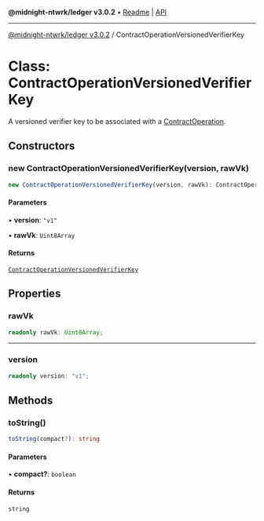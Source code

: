 **@midnight-ntwrk/ledger v3.0.2** • [Readme](../README.md) \| [API](../globals.md)

***

[@midnight-ntwrk/ledger v3.0.2](../README.md) / ContractOperationVersionedVerifierKey

# Class: ContractOperationVersionedVerifierKey

A versioned verifier key to be associated with a [ContractOperation](ContractOperation.md).

## Constructors

### new ContractOperationVersionedVerifierKey(version, rawVk)

```ts
new ContractOperationVersionedVerifierKey(version, rawVk): ContractOperationVersionedVerifierKey
```

#### Parameters

• **version**: `"v1"`

• **rawVk**: `Uint8Array`

#### Returns

[`ContractOperationVersionedVerifierKey`](ContractOperationVersionedVerifierKey.md)

## Properties

### rawVk

```ts
readonly rawVk: Uint8Array;
```

***

### version

```ts
readonly version: "v1";
```

## Methods

### toString()

```ts
toString(compact?): string
```

#### Parameters

• **compact?**: `boolean`

#### Returns

`string`
